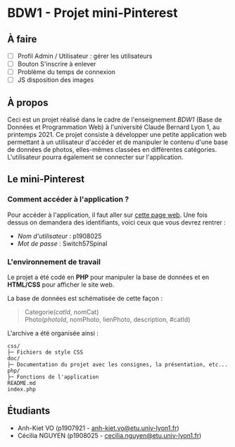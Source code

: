 # BDW1 - Projet mini-Pinterest

## À faire

* [ ] Profil Admin / Utilisateur : gérer les utilisateurs
* [ ] Bouton S'inscrire à enlever
* [ ] Problème du temps de connexion
* [ ] JS disposition des images

## À propos

Ceci est un projet réalisé dans le cadre de l'enseignement *BDW1* (Base de Données et Programmation Web) à l'université Claude Bernard Lyon 1, au printemps 2021. Ce projet consiste à développer une petite application web permettant à un utilisateur d'accéder et de manipuler le contenu d'une base de données de photos, elles-mêmes classées en différentes catégories. L'utilisateur pourra également se connecter sur l'application.

## Le mini-Pinterest

### Comment accéder à l'application ?

Pour accéder à l'application, il faut aller sur [cette page web](https://bdw1.univ-lyon1.fr/p1908025/mini-pinterest/index.php). Une fois dessus on demandera des identifiants, voici ceux que vous devrez rentrer :

* *Nom d'utilisateur* : p1908025
* *Mot de passe* : Switch57Spinal

### L'environnement de travail

Le projet a été codé en **PHP** pour manipuler la base de données et en **HTML/CSS** pour afficher le site web.  

La base de données est schématisée de cette façon :
> Categorie(*catId*, nomCat)  
> Photo(*photoId*, nomPhoto, lienPhoto, description, #catId)

L'archive a été organisée ainsi :
```
css/
├─ Fichiers de style CSS
doc/
├─ Documentation du projet avec les consignes, la présentation, etc...
php/
├─ Fonctions de l'application
README.md
index.php
```

## Étudiants

* Anh-Kiet VO (p1907921 - anh-kiet.vo@etu.univ-lyon1.fr)
* Cécilia NGUYEN (p1908025 - cecilia.nguyen@etu.univ-lyon1.fr)
